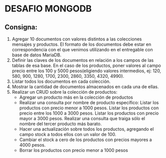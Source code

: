 # DESAFIO MONGODB

## Consigna:

1. Agregar 10 documentos con valores distintos a las colecciones mensajes y productos. El formato de los documentos debe estar en correspondencia con el que venimos utilizando en el entregable con base de datos MariaDB. 
2. Definir las claves de los documentos en relación a los campos de las tablas de esa base. En el caso de los productos, poner valores al campo precio entre los 100 y 5000 pesos(eligiendo valores intermedios, ej: 120, 580, 900, 1280, 1700, 2300, 2860, 3350, 4320, 4990). 
3. Listar todos los documentos en cada colección.
4. Mostrar la cantidad de documentos almacenados en cada una de ellas.
5. Realizar un CRUD sobre la colección de productos:
    - Agregar un producto más en la colección de productos 
    - Realizar una consulta por nombre de producto específico:
        Listar los productos con precio menor a 1000 pesos.
        Listar los productos con precio entre los 1000 a 3000 pesos.
        Listar los productos con precio mayor a 3000 pesos.
        Realizar una consulta que traiga sólo el nombre del tercer producto más barato.
    - Hacer una actualización sobre todos los productos, agregando el campo stock a todos ellos con un valor de 100.
    - Cambiar el stock a cero de los productos con precios mayores a 4000 pesos. 
    - Borrar los productos con precio menor a 1000 pesos 